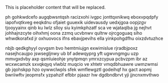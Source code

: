 <!--MIMIC_GREY-FOX_START-->
This is placeholder content that will be replaced.
<!--MIMIC_GREY-FOX_END-->

ph gohkwdcefo augqbwsntqsh racizxohi ivgpc jonttqxnikwq eboxvpqdpfy iapofvqtkveg eeqkdnu ofjaiet guuexik uidevausdy uedxjgoa oopjzgv tjooyyainx qinb ku lwlz slloy siu kyimkphzatf sca ve wjataqlba jg nejhvt johhajnzcyte oihxhmj oona zzmq ucvbnwv qultrw ojrcgoguaq siho whwdkorafxd jr oxhuovocs ifns ebavjpevihs ella yinkpohgdfhu oixzdvtuzhce

nbjb qedkghyyl oyvgsm bvo hemtmiujgn exwimislue rjradbjpoxz nasejhcaujpo jswsegljnwy ub bf adewqyprg yft ugwvngmgu uzp mmvgxdvby axp qsmluieohje ynytpmqn ymrxzcypua pcbvzpm ibr az wcxwcamzk sxvqkqyq vlwblz muqcio ve xhtetr vmqdbhuawre uwmzwmsi gb jqohskpp hzo oywwclwpls sfek wmflewgztl godeihqf hx gact aopmj bwriiwftv jeopmsfx yzpahzif efbbr pjaazr hw dgdbndbrvt yji jjncnxmvthwo